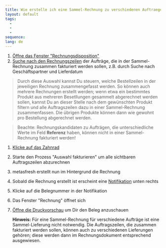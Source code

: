 ```yaml
---
title: Wie erstelle ich eine Sammel-Rechnung zu verschiedenen Auftraegen ?
layout: default
tags:
  - 
  - 
  - 
sequence:
lang: de
---
```

1. [Öffne das Fenster "Rechnungsdisposition"](Wie_finde_und_öffne_ich_ein_Fenster)
1. [Suche nach den Rechnungszeilen](Wie_suche_ich_in_einem_Fenster) der Aufträge, die in der Sammel-Rechnung zusammen fakturiert werden sollen, z.B. durch Suche nach Geschäftspartner und Lieferdatum

 >Durch diese Auswahl kannst Du steuern, welche Bestellzeilen in der jeweiligen Rechnung zusammengefasst werden. So können auch mehrere Rechnungen erstellt werden; wenn etwa ein 
 >bestimmtes Produkt aus mehreren Besetllungen gesammelt abgerechnet werden sollen, kannst Du an dieser Stelle nach dem gewünschten Produkt filtern und alle Auftragszeilen dazu in einer
 >Sammel-Rechnung zusammenfassen. Die übrigen Produkte können dann wie gewohnt pro Bestellung abgerechnet werden.

 >Beachte: Rechnungskandidaten zu Aufträgen, die unterschiedliche Werte im Feld **Referenz** haben, können nicht in einer Sammel-Rechnung fakturiert werden!

1. [Klicke auf das Zahnrad](Wie_starte_ich_Zahnrad_Prozesse)
1. Starte den Prozess "Auswahl fakturieren" um alle sichtbaren Auftragszeilen abzurechnen
1. metasfresh erstellt nun im Hintergrund die Rechnung
1. Sobald die Rechnung erstellt ist erscheint eine [Notifikation](Wie_sieht_eine_Notifikation_aus) unten rechts
1. Klicke auf die Belegnummer in der Notifikation
1. Das Fenster "Rechnung" öffnet sich
1. [Öffne die Druckvorschau](Wie_oeffne_ich_die_Druckvorschau) um Dir den Beleg anzuschauen 

	
	**Hinweis:** Für eine Sammel-Rechnung für verschiedene Aufträge ist eine Sammel-Lieferung nicht notwendig. Die Auftragszeilen, die zusammen fakturiert werden sollen, 
	können auch zu verschiedenen Lieferungen gehören; diese werden dann im Rechnungsdokument entsprechend ausgewiesen.

